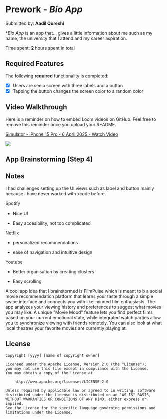 # Prework - *Bio App*

Submitted by: **Aadil Qureshi**

**Bio App* is an app that... gives a little information about me such as my name, the university that I attend and my career aspiration. 

Time spent: **2** hours spent in total

## Required Features

The following **required** functionality is completed:

- [x] Users are see a screen with three labels and a button
- [x] Tapping the button changes the screen color to a random color
 
## Video Walkthrough

Here is a reminder on how to embed Loom videos on GitHub. Feel free to remove this reminder once you upload your README. 

<div>
    <a href="https://www.loom.com/share/5160ac5ec972436ba6573a2edb5be758">
      <p>Simulator - iPhone 15 Pro - 6 April 2025 - Watch Video</p>
    </a>
    <a href="https://www.loom.com/share/5160ac5ec972436ba6573a2edb5be758">
      <img style="max-width:300px;" src="https://cdn.loom.com/sessions/thumbnails/5160ac5ec972436ba6573a2edb5be758-ddf7527d2586db5b-full-play.gif">
    </a>
  </div> 

## App Brainstorming (Step 4)

## Notes

I had challenges setting up the UI views such as label and button mainly because I have never worked with xcode before.

Spotify

- Nice UI 

- Easy accesibility, not too complicated 


Netflix 

- personalized recommendations

- ease of navigation and intuitive design


Youtube

- Better organisation by creating clusters

- Easy scrolling


A cool app idea that I brainstormed is FilmPulse which is meant to b a social movie recommendation platform that learns your taste through a simple swipe interface and connects you with like-minded film enthusiasts. The app analyzes your viewing history and preferences to suggest what movies you may like.  A unique "Movie Mood" feature lets you find perfect films based on your current emotional state, while integrated watch parties allow you to synchronize viewing with friends remotely. You can also look at what local theatres your favorite movies are currently playing at. 

## License

    Copyright [yyyy] [name of copyright owner]

    Licensed under the Apache License, Version 2.0 (the "License");
    you may not use this file except in compliance with the License.
    You may obtain a copy of the License at

        http://www.apache.org/licenses/LICENSE-2.0

    Unless required by applicable law or agreed to in writing, software
    distributed under the License is distributed on an "AS IS" BASIS,
    WITHOUT WARRANTIES OR CONDITIONS OF ANY KIND, either express or implied.
    See the License for the specific language governing permissions and
    limitations under the License.

